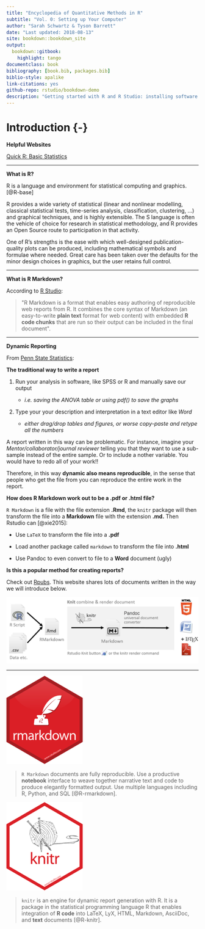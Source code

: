 ```yaml
--- 
title: "Encyclopedia of Quantitative Methods in R"
subtitle: "Vol. 0: Setting up Your Computer"
author: "Sarah Schwartz & Tyson Barrett"
date: "Last updated: 2018-08-13"
site: bookdown::bookdown_site
output:
  bookdown::gitbook:
    highlight: tango
documentclass: book
bibliography: [book.bib, packages.bib]
biblio-style: apalike
link-citations: yes
github-repo: rstudio/bookdown-demo
description: "Getting started with R and R Studio: installing software and package management."
---
```




# Introduction {-}

**Helpful Websites**

[Quick R: Basic Statistics](https://www.statmethods.net/stats/index.html)

-------------

**What is R?**

R is a language and environment for statistical computing and graphics. [@R-base]

R provides a wide variety of statistical (linear and nonlinear modelling, classical statistical tests, time-series analysis, classification, clustering, ...) and graphical techniques, and is highly extensible. The S language is often the vehicle of choice for research in statistical methodology, and R provides an Open Source route to participation in that activity.

One of R’s strengths is the ease with which well-designed publication-quality plots can be produced, including mathematical symbols and formulae where needed. Great care has been taken over the defaults for the minor design choices in graphics, but the user retains full control.

-------------------------

**What is R Markdown?**

According to [R Studio](www.rstudio.com):

> "R Markdown is a format that enables easy authoring of reproducible web reports from R. It combines the core syntax of Markdown (an easy-to-write **plain text** format for web content) with embedded **R code chunks** that are run so their output can be included in the final document".



-------------------------------

**Dynamic Reporting**

From [Penn State Statistics](https://onlinecourses.science.psu.edu/statprogram/markdown): 

**The **traditional way** to write a report**

1. Run your analysis in software, like SPSS or R and manually save our output
    * *i.e. saving the ANOVA table or using pdf() to save the graphs*  

2. Type your your description and interpretation in a text editor like *Word*
    * *either drag/drop tables and figures, or worse copy-paste and retype all the numbers*

A report written in this way can be problematic.  For instance, imagine your *Mentor/collaborator/journal reviewer*  telling you that they want to use a sub-sample instead of the entire sample. Or to include a nother variable.  You would have to redo all of your work!! 

Therefore, in this way **dynamic also means reproducible**, in the sense that people who get the file from you can reproduce the entire work in the report.




**How does R Markdown work out to be a .pdf or .html file?**

`R Markdown` is a file with the file extension **.Rmd**, the `knitr` package will then transform the file into a **Markdown** file with the extension **.md.** Then Rstudio can [@xie2015]:

  * Use `LaTeX` to transform the file into a **.pdf** 
    
  * Load another package called `markdown` to transform the file into **.html**   
    
  * Use Pandoc to even convert to file to a **Word** document (ugly)



**Is this a **popular** method for creating reports?**

Check out [Rpubs](http://rpubs.com/). This website shares lots of documents written in the way we will introduce below.




![](img/processRStudio.png)

-------------------------------





![](img/hex/rmarkdown-200x232.png)

 
> `R Markdown` documents are fully reproducible. Use a productive **notebook** interface to weave together narrative text and code to produce elegantly formatted output. Use multiple languages including R, Python, and SQL [@R-rmarkdown].


![](img/hex/knitr-200x232.png)


> `knitr` is an engine for dynamic report generation with R. It is a package in the statistical programming language R that enables integration of **R code** into LaTeX, LyX, HTML, Markdown, AsciiDoc, and **text** documents [@R-knitr].

